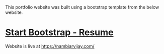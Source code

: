 This portfolio website was built using a bootstrap template from the below website.

# [Start Bootstrap - Resume](https://startbootstrap.com/template-overviews/resume/)

Website is live at https://nambiarvijay.com/
